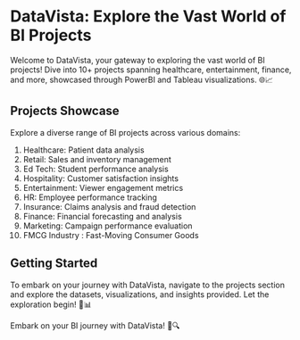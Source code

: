 # DataVista: Explore the Vast World of BI Projects

Welcome to DataVista, your gateway to exploring the vast world of BI projects! Dive into 10+ projects spanning healthcare, entertainment, finance, and more, showcased through PowerBI and Tableau visualizations. 🌐📈

## Projects Showcase

Explore a diverse range of BI projects across various domains:
1. Healthcare: Patient data analysis
2. Retail: Sales and inventory management
3. Ed Tech: Student performance analysis
4. Hospitality: Customer satisfaction insights
5. Entertainment: Viewer engagement metrics
6. HR: Employee performance tracking
7. Insurance: Claims analysis and fraud detection
8. Finance: Financial forecasting and analysis
9. Marketing: Campaign performance evaluation
10. FMCG Industry : Fast-Moving Consumer Goods

## Getting Started

To embark on your journey with DataVista, navigate to the projects section and explore the datasets, visualizations, and insights provided. Let the exploration begin! 🚀📊


Embark on your BI journey with DataVista! 🌟🔍
